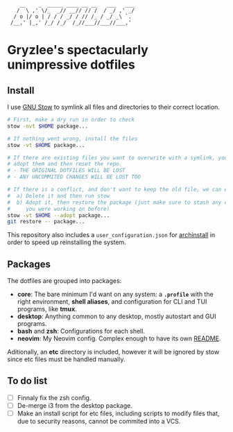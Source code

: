 ```
    __    _  _____ ____ __ __   ___   ___
   /  \ ,' \/_  _// __// // /  / _/ ,' _/
  / o |/ o | / / / _/ / // /_ / _/ _\ `.
 /__,' |_,' /_/ /_/  /_//___//___//___,'
```

# Gryzlee's spectacularly unimpressive dotfiles

## Install

I use [GNU Stow](https://www.gnu.org/software/stow/) to symlink all files and directories to their correct location.

```bash
# First, make a dry run in order to check
stow -nvt $HOME package...

# If nothing went wrong, install the files
stow -vt $HOME package...

# If there are existing files you want to overwrite with a symlink, you can
# adopt them and then reset the repo.
# - THE ORIGINAL DOTFILES WILL BE LOST
# - ANY UNCOMMITED CHANGES WILL BE LOST TOO

# If there is a conflict, and don't want to keep the old file, we can either
#  a) Delete it and then run stow
#  b) Adopt it, then restore the package (just make sure to stash any changes
#     you were working on before)
stow -vt $HOME --adopt package...
git restore -- package...
```

This repository also includes a `user_configuration.json` for [archinstall](https://github.com/archlinux/archinstall) in order to speed up reinstalling the system.

## Packages

The dotfiles are grouped into packages:

- **core**: The bare minimum I'd want on any system: a **`.profile`** with the right environment, **shell aliases**, and configuration for CLI and TUI programs, like **tmux**.
- **desktop**: Anything common to any desktop, mostly autostart and GUI programs.
- **bash** and **zsh**: Configurations for each shell.
- **neovim**: My Neovim config. Complex enough to have its own [README](./neovim/.config/nvim/README.md).

Aditionally, an **etc** directory is included, however it will be ignored by stow since etc files must be handled manually.

## To do list

- [ ] Finnaly fix the zsh config.
- [ ] De-merge i3 from the desktop package.
- [ ] Make an install script for etc files, including scripts to modify files that, due to security reasons, cannot be commited into a VCS.
